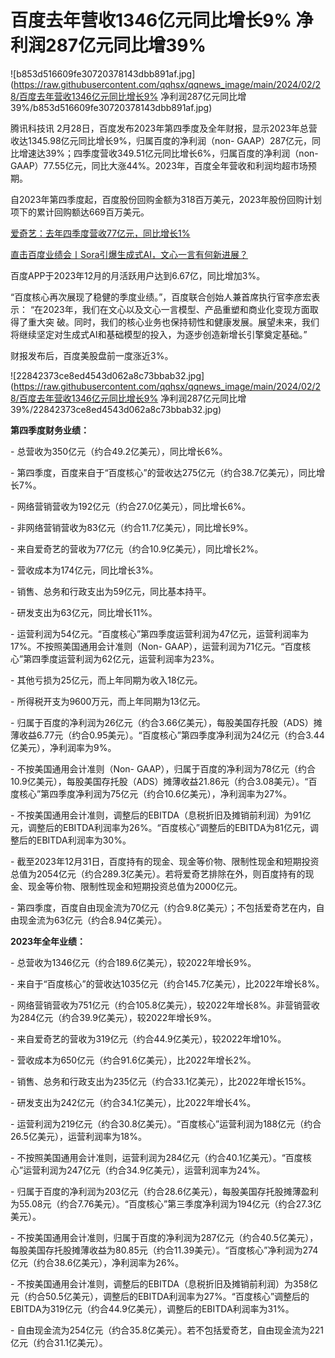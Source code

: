 # 百度去年营收1346亿元同比增长9% 净利润287亿元同比增39%

![b853d516609fe30720378143dbb891af.jpg](https://raw.githubusercontent.com/qqhsx/qqnews_image/main/2024/02/28/百度去年营收1346亿元同比增长9% 净利润287亿元同比增39%/b853d516609fe30720378143dbb891af.jpg)

腾讯科技讯 2月28日，百度发布2023年第四季度及全年财报，显示2023年总营收达1345.98亿元同比增长9%，归属百度的净利润（non-
GAAP）287亿元，同比增速达39%；四季度营收349.51亿元同比增长6%，归属百度的净利润（non-
GAAP）77.55亿元，同比大涨44%。2023年，百度全年营收和利润均超市场预期。

自2023年第四季度起，百度股份回购金额为318百万美元，2023年股份回购计划项下的累计回购额达669百万美元。

[爱奇艺：去年四季度营收77亿元，同比增长1%](https://news.qq.com/rain/a/20240228A068F500)

[直击百度业绩会丨Sora引爆生成式AI，文心一言有何新进展？
](https://news.qq.com/rain/a/RLV2024022800498300)

百度APP于2023年12月的月活跃用户达到6.67亿，同比增加3%。

“百度核心再次展现了稳健的季度业绩。”，百度联合创始人兼首席执行官李彦宏表示：
“在2023年，我们在文心以及文心一言模型、产品重塑和商业化变现方面取得了重大突
破。同时，我们的核心业务也保持韧性和健康发展。展望未来，我们将继续坚定对生成式AI和基础模型的投入，为逐步创造新增长引擎奠定基础。”

财报发布后，百度美股盘前一度涨近3%。

![22842373ce8ed4543d062a8c73bbab32.jpg](https://raw.githubusercontent.com/qqhsx/qqnews_image/main/2024/02/28/百度去年营收1346亿元同比增长9% 净利润287亿元同比增39%/22842373ce8ed4543d062a8c73bbab32.jpg)

**第四季度财务业绩：**

\- 总营收为350亿元（约合49.2亿美元），同比增长6%。

\- 第四季度，百度来自于“百度核心”的营收达275亿元（约合38.7亿美元），同比增长7%。

\- 网络营销营收为192亿元（约合27.0亿美元），同比增长6%。

\- 非网络营销营收为83亿元（约合11.7亿美元），同比增长9%。

\- 来自爱奇艺的营收为77亿元（约合10.9亿美元），同比增长2%。

\- 营收成本为174亿元，同比增长3%。

\- 销售、总务和行政支出为59亿元，同比基本持平。

\- 研发支出为63亿元，同比增长11%。

\- 运营利润为54亿元。“百度核心”第四季度运营利润为47亿元，运营利润率为17%。不按照美国通用会计准则（Non-
GAAP），运营利润为71亿元。“百度核心”第四季度运营利润为62亿元，运营利润率为23%。

\- 其他亏损为25亿元，而上年同期为收入18亿元。

\- 所得税开支为9600万元，而上年同期为13亿元。

\-
归属于百度的净利润为26亿元（约合3.66亿美元），每股美国存托股（ADS）摊薄收益6.77元（约合0.95美元）。“百度核心”第四季度净利润为24亿元（约合3.44亿美元），净利润率为9%。

\- 不按美国通用会计准则（Non-
GAAP），归属于百度的净利润为78亿元（约合10.9亿美元），每股美国存托股（ADS）摊薄收益21.86元（约合3.08美元）。“百度核心”第四季度净利润为75亿元（约合10.6亿美元），净利润率为27%。

\-
不按美国通用会计准则，调整后的EBITDA（息税折旧及摊销前利润）为91亿元，调整后的EBITDA利润率为26%。“百度核心”调整后的EBITDA为81亿元，调整后的EBITDA利润率为30%。

\-
截至2023年12月31日，百度持有的现金、现金等价物、限制性现金和短期投资总值为2054亿元（约合289.3亿美元）。若将爱奇艺排除在外，则百度持有的现金、现金等价物、限制性现金和短期投资总值为2000亿元。

\- 第四季度，百度自由现金流为70亿元（约合9.8亿美元）；不包括爱奇艺在内，自由现金流为63亿元（约合8.94亿美元）。

**2023年全年业绩：**

\- 总营收为1346亿元（约合189.6亿美元），较2022年增长9%。

\- 来自于“百度核心”的营收达1035亿元（约合145.7亿美元），比2022年增长8%。

\- 网络营销营收为751亿元（约合105.8亿美元），较2022年增长8%。非营销营收为284亿元（约合39.9亿美元），较2022年增长9%。

\- 来自爱奇艺的营收为319亿元（约合44.9亿美元），较2022年增10%。

\- 营收成本为650亿元（约合91.6亿美元），比2022年增长2%。

\- 销售、总务和行政支出为235亿元（约合33.1亿美元），比2022年增长15%。

\- 研发支出为242亿元（约合34.1亿美元），比2022年增长4%。

\- 运营利润为219亿元（约合30.8亿美元）。“百度核心”运营利润为188亿元（约合26.5亿美元），运营利润率为18%。

\- 不按照美国通用会计准则，运营利润为284亿元（约合40.1亿美元）。“百度核心”运营利润为247亿元（约合34.9亿美元），运营利润率为24%。

\-
归属于百度的净利润为203亿元（约合28.6亿美元），每股美国存托股摊薄盈利为55.08元（约合7.76美元）。“百度核心”第三季度净利润为194亿元（约合27.3亿美元）。

\-
不按美国通用会计准则，归属于百度的净利润为287亿元（约合40.5亿美元），每股美国存托股摊薄收益为80.85元（约合11.39美元）。“百度核心”净利润为274亿元（约合38.6亿美元），净利润率为26%。

\-
不按美国通用会计准则，调整后的EBITDA（息税折旧及摊销前利润）为358亿元（约合50.5亿美元），调整后的EBITDA利润率为27%。“百度核心”调整后的EBITDA为319亿元（约合44.9亿美元），调整后的EBITDA利润率为31%。

\- 自由现金流为254亿元（约合35.8亿美元）。若不包括爱奇艺，自由现金流为221亿元（约合31.1亿美元）。

